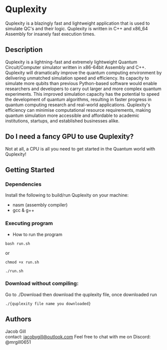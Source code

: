 # Quplexity

Quplexity is a blazingly fast and lightweight application that is used to simulate QC's and their logic.
Quplexity is written in C++ and x86_64 Assembly for insanely fast execution times. 

## Description
Quplexity is a lightning-fast and extremely lightweight Quantum Circuit/Computer simulator written in x86-64bit Assembly and C++. Quplexity will dramatically improve the quantum computing environment by delivering unmatched simulation speed and efficiency. Its capacity to simulate more qubits than previous Python-based software would enable researchers and developers to carry out larger and more complex quantum experiments. This improved simulation capacity has the potential to speed the development of quantum algorithms, resulting in faster progress in quantum computing research and real-world applications. Quplexity's efficiency can minimise computational resource requirements, making quantum simulation more accessible and affordable to academic institutions, startups, and established businesses alike.

## Do I need a fancy GPU to use Quplexity?
Not at all, a CPU is all you need to get started in the Quantum world with Quplexity!

## Getting Started

### Dependencies

Install the following to build/run Quplexity on your machine: 
* nasm (assembly compiler)
* gcc & g++

### Executing program

* How to run the program
```
bash run.sh
```
or

```
chmod +x run.sh
```

```
./run.sh
```

### Download without compiling:
Go to ./Download then download the quplexity file, once downloaded run 
```
./{quplexity file name you downloaded}
```

## Authors

Jacob Gill  
contact: jacobygill@outlook.com 
Feel free to chat with me on Discord: @mrgill0651
